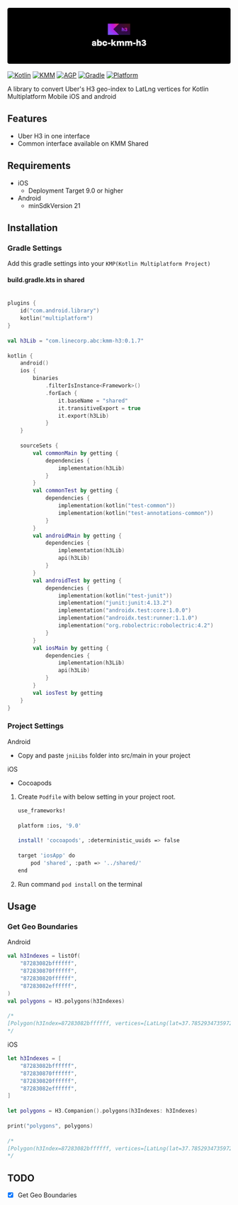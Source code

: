 ![abc-kmm-h3: A library to convert Uber's H3 geo-index to LatLng vertices for Kotlin Multiplatform Mobile iOS and android](images/cover.png)

[![Kotlin](https://img.shields.io/badge/kotlin-1.5.21-blue.svg?logo=kotlin)](http://kotlinlang.org)
[![KMM](https://img.shields.io/badge/KMM-0.2.7-lightgreen.svg?logo=KMM)](https://plugins.jetbrains.com/plugin/14936-kotlin-multiplatform-mobile)
[![AGP](https://img.shields.io/badge/AGP-7.0.1-green.svg?logo=AGP)](https://developer.android.com/studio/releases/gradle-plugin)
[![Gradle](https://img.shields.io/badge/Gradle-7.0.2-blue.svg?logo=Gradle)](https://gradle.org)
[![Platform](https://img.shields.io/badge/platform-ios,android-lightgray.svg?style=flat)](https://img.shields.io/badge/platform-ios-lightgray.svg?style=flat)

A library to convert Uber's H3 geo-index to LatLng vertices for Kotlin Multiplatform Mobile iOS and android

## Features
- Uber H3 in one interface
- Common interface available on KMM Shared

## Requirements
- iOS
   - Deployment Target 9.0 or higher
- Android
   - minSdkVersion 21

## Installation

### Gradle Settings

Add this gradle settings into your `KMP(Kotlin Multiplatform Project)`

#### build.gradle.kts in shared

```kotlin

plugins {
    id("com.android.library")
    kotlin("multiplatform")
}

val h3Lib = "com.linecorp.abc:kmm-h3:0.1.7"

kotlin {
    android()
    ios {
        binaries
            .filterIsInstance<Framework>()
            .forEach {
                it.baseName = "shared"
                it.transitiveExport = true
                it.export(h3Lib)
            }
    }

    sourceSets {
        val commonMain by getting {
            dependencies {
                implementation(h3Lib)
            }
        }
        val commonTest by getting {
            dependencies {
                implementation(kotlin("test-common"))
                implementation(kotlin("test-annotations-common"))
            }
        }
        val androidMain by getting {
            dependencies {
                implementation(h3Lib)
                api(h3Lib)
            }
        }
        val androidTest by getting {
            dependencies {
                implementation(kotlin("test-junit"))
                implementation("junit:junit:4.13.2")
                implementation("androidx.test:core:1.0.0")
                implementation("androidx.test:runner:1.1.0")
                implementation("org.robolectric:robolectric:4.2")
            }
        }
        val iosMain by getting {
            dependencies {
                implementation(h3Lib)
                api(h3Lib)
            }
        }
        val iosTest by getting
    }
}
```

### Project Settings

Android
- Copy and paste `jniLibs` folder into src/main in your project

iOS
- Cocoapods

1. Create `Podfile` with below setting in your project root.

    ```bash
    use_frameworks!

    platform :ios, '9.0'

    install! 'cocoapods', :deterministic_uuids => false

    target 'iosApp' do
        pod 'shared', :path => '../shared/'
    end
    ```

2. Run command `pod install` on the terminal

## Usage

### Get Geo Boundaries

Android
```kotlin
val h3Indexes = listOf(
    "87283082bffffff",
    "872830870ffffff",
    "872830820ffffff",
    "87283082effffff",
)
val polygons = H3.polygons(h3Indexes)

/*
[Polygon(h3Index=87283082bffffff, vertices=[LatLng(lat=37.78529347359727, lng=-122.41077092287513), LatLng(lat=37.79707086149341, lng=-122.40326874464051), LatLng(lat=37.80760100422449, lng=-122.41208776737979), ...
*/
```

iOS
```swift
let h3Indexes = [
    "87283082bffffff",
    "872830870ffffff",
    "872830820ffffff",
    "87283082effffff",
]

let polygons = H3.Companion().polygons(h3Indexes: h3Indexes)

print("polygons", polygons)

/*
[Polygon(h3Index=87283082bffffff, vertices=[LatLng(lat=37.78529347359727, lng=-122.41077092287512), LatLng(lat=37.79707086149341, lng=-122.4032687446405), LatLng(lat=37.80760100422449, lng=-122.41208776737977), ...
*/
```

## TODO
- [x] Get Geo Boundaries

